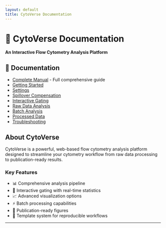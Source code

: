 ```yaml
---
layout: default
title: CytoVerse Documentation
---
```


# 🧬 CytoVerse Documentation

**An Interactive Flow Cytometry Analysis Platform**

## 📖 Documentation
- [Complete Manual](docs/cytoverse-manual.md) - Full comprehensive guide
- [Getting Started](docs/cytoverse-manual.md#getting-started)
- [Settings](docs/cytoverse-manual.md#settings)
- [Spillover Compensation](docs/cytoverse-manual.md#spillover-compensation)
- [Interactive Gating](docs/cytoverse-manual.md#interactive-gating)
- [Raw Data Analysis](docs/cytoverse-manual.md#raw-data-analysis)
- [Batch Analysis](docs/cytoverse-manual.md#batch-analysis)
- [Processed Data](docs/cytoverse-manual.md#processed-data)
- [Troubleshooting](docs/cytoverse-manual.md#troubleshooting)

## About CytoVerse

CytoVerse is a powerful, web-based flow cytometry analysis platform designed to streamline your cytometry workflow from raw data processing to publication-ready results.

### Key Features
- 📊 Comprehensive analysis pipeline
- 🔧 Interactive gating with real-time statistics  
- 📈 Advanced visualization options
- ⚡ Batch processing capabilities
- 🎨 Publication-ready figures
- 💾 Template system for reproducible workflows

---
